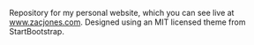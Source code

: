 Repository for my personal website, which you can see live at www.zacjones.com. Designed using an MIT licensed theme from StartBootstrap.
